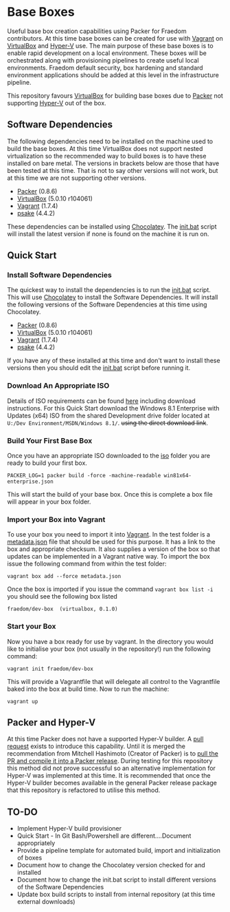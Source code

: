 # Base Boxes
Useful base box creation capabilities using Packer for Fraedom contributors. At this time base boxes can be created for use with [Vagrant](https://www.vagrantup.com/) on [VirtualBox](https://www.virtualbox.org/) and [Hyper-V](https://technet.microsoft.com/en-us/library/mt169373.aspx) use. The main purpose of these base boxes is to enable rapid development on a local environment. These boxes will be orchestrated along with provisioning pipelines to create useful local environments. Fraedom default security, box hardening and standard environment applications should be added at this level in the infrastructure pipeline.

This repository favours [VirtualBox](https://www.virtualbox.org/) for building base boxes due to [Packer](https://www.packer.io/) not supporting [Hyper-V](https://technet.microsoft.com/en-us/library/mt169373.aspx) out of the box. 

## Software Dependencies

The following dependencies need to be installed on the machine used to build the base boxes. At this time VirtualBox does not support nested virtualization so the recommended way to build boxes is to have these installed on bare metal. The versions in brackets below are those that have been tested at this time. That is not to say other versions will not work, but at this time we are not supporting other versions.

* [Packer](https://www.packer.io/)  (0.8.6)
* [VirtualBox](https://www.virtualbox.org/) (5.0.10 r104061)
* [Vagrant](https://www.vagrantup.com/) (1.7.4)
* [psake](https://github.com/psake/psake) (4.4.2)

These dependencies can be installed using [Chocolatey](https://chocolatey.org/). The [init.bat](init.bat) script will install the latest version if none is found on the machine it is run on.

## Quick Start

### Install Software Dependencies
The quickest way to install the dependencies is to run the [init.bat](init.bat) script. This will use [Chocolatey](https://chocolatey.org/) to install the Software Dependencies. It will install the following versions of the Software Dependencies at this time using Chocolatey.

* [Packer](https://www.packer.io/)  (0.8.6)
* [VirtualBox](https://www.virtualbox.org/) (5.0.10 r104061)
* [Vagrant](https://www.vagrantup.com/) (1.7.4)
* [psake](https://github.com/psake/psake) (4.4.2)

If you have any of these installed at this time and don't want to install these versions then you should edit the [init.bat](init.bat) script before running it.

### Download An Appropriate ISO

Details of ISO requirements can be found [here](iso/README.md) including download instructions. For this Quick Start download the Windows 8.1 Enterprise with Updates (x64) ISO from the shared Development drive folder located at `U:/Dev Environment/MSDN/Windows 8.1/`. ~~using the direct download link~~.

### Build Your First Base Box

Once you have an appropriate ISO downloaded to the [iso](iso) folder you are ready to build your first box.

    PACKER_LOG=1 packer build -force -machine-readable win81x64-enterprise.json

This will start the build of your base box. Once this is complete a box file will appear in your box folder.

### Import your Box into Vagrant

To use your box you need to import it into [Vagrant](https://www.vagrantup.com/). In the test folder is a [metadata.json](test/metadata.json) file that should be used for this purpose. It has a link to the box and appropriate checksum. It also supplies a version of the box so that updates can be implemented in a Vagrant native way. To import the box issue the following command from within the test folder:

    vagrant box add --force metadata.json
    
Once the box is imported if you issue the command `vagrant box list -i` you should see the following box listed

    fraedom/dev-box  (virtualbox, 0.1.0)
    
### Start your Box

Now you have a box ready for use by vagrant. In the directory you would like to initialise your box (not usually in the repository!) run the following command:

    vagrant init fraedom/dev-box
    
This will provide a Vagrantfile that will delegate all control to the Vagrantfile baked into the box at build time. Now to run the machine:

    vagrant up
    
## Packer and Hyper-V

At this time Packer does not have a supported Hyper-V builder. A [pull request](https://github.com/mitchellh/packer/pull/2576) exists to introduce this capability. Until it is merged the recommendation from Mitchell Hashimoto (Creator of Packer) is to [pull the PR and compile it into a Packer release](https://github.com/mitchellh/packer/pull/2576#issuecomment-151258069). During testing for this repository this method did not prove successful so an alternative implementation for Hyper-V was implemented at this time. It is recommended that once the Hyper-V builder becomes available in the general Packer release package that this repository is refactored to utilise this method.

## TO-DO
* Implement Hyper-V build provisioner
* Quick Start - In Git Bash/Powershell are different....Document appropriately
* Provide a pipeline template for automated build, import and initialization of boxes
* Document how to change the Chocolatey version checked for and installed
* Document how to change the init.bat script to install different versions of the Software Dependencies
* Update box build scripts to install from internal repository (at this time external downloads)